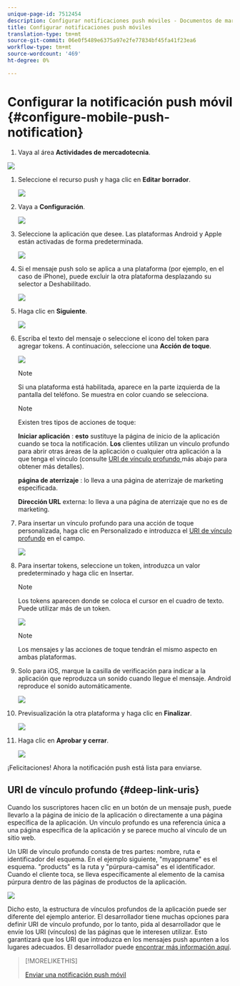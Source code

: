```yaml
---
unique-page-id: 7512454
description: Configurar notificaciones push móviles - Documentos de marketing - Documentación del producto
title: Configurar notificaciones push móviles
translation-type: tm+mt
source-git-commit: 06e0f5489e6375a97e2fe77834bf45fa41f23ea6
workflow-type: tm+mt
source-wordcount: '469'
ht-degree: 0%

---
```



# Configurar la notificación push móvil {#configure-mobile-push-notification}

1. Vaya al área **Actividades de mercadotecnia**.

![](assets/2fbf1ab6-2247-40c8-980d-be56b9d94890.png)

1. Seleccione el recurso push y haga clic en **Editar borrador**.

   ![](assets/image2016-8-23-16-3a49-3a48.png)

1. Vaya a **Configuración**.

   ![](assets/image2016-8-23-16-3a51-3a56.png)

1. Seleccione la aplicación que desee. Las plataformas Android y Apple están activadas de forma predeterminada.

   ![](assets/image2016-8-23-16-3a53-3a33.png)

1. Si el mensaje push solo se aplica a una plataforma (por ejemplo, en el caso de iPhone), puede excluir la otra plataforma desplazando su selector a Deshabilitado.

   ![](assets/image2016-8-23-16-3a41-3a48.png)

1. Haga clic en **Siguiente**.

   ![](assets/image2016-8-23-16-3a43-3a28.png)

1. Escriba el texto del mensaje o seleccione el icono del token para agregar tokens. A continuación, seleccione una **Acción de toque**.

   ![](assets/image2015-9-14-16-3a7-3a43.png)

   >[!NOTE]
   >
   >Si una plataforma está habilitada, aparece en la parte izquierda de la pantalla del teléfono. Se muestra en color cuando se selecciona.

   >[!NOTE]
   >
   >Existen tres tipos de acciones de toque:
   >
   >**Iniciar aplicación** :  **esto** sustituye la página de inicio de la aplicación cuando se toca la notificación. **Los** clientes utilizan un vínculo profundo para abrir otras áreas de la aplicación o cualquier otra aplicación a la que tenga el vínculo (consulte  [URI de vínculo profundo ](#Deeplink) más abajo para obtener más detalles).
   >
   >**página de aterrizaje** : lo lleva a una página de aterrizaje de marketing especificada.
   >
   >**Dirección URL**  externa: lo lleva a una página de aterrizaje que no es de marketing.

1. Para insertar un vínculo profundo para una acción de toque personalizada, haga clic en Personalizado e introduzca el [URI de vínculo profundo](#Deeplink) en el campo.

   ![](assets/image2016-7-28-16-3a19-3a13.png)

1. Para insertar tokens, seleccione un token, introduzca un valor predeterminado y haga clic en Insertar.

   >[!NOTE]
   >
   >Los tokens aparecen donde se coloca el cursor en el cuadro de texto. Puede utilizar más de un token.

   ![](assets/image2015-8-10-14-3a48-3a52.png)

   >[!NOTE]
   >
   >Los mensajes y las acciones de toque tendrán el mismo aspecto en ambas plataformas.

1. Solo para iOS, marque la casilla de verificación para indicar a la aplicación que reproduzca un sonido cuando llegue el mensaje. Android reproduce el sonido automáticamente.

   ![](assets/ios-tap-and-notification-hand.png)

1. Previsualización la otra plataforma y haga clic en **Finalizar**.

   ![](assets/image2015-9-14-16-3a12-3a34.png)

1. Haga clic en **Aprobar y cerrar**.

   ![](assets/323dda12-0543-4558-8562-563eed5fa0e0.png)

¡Felicitaciones! Ahora la notificación push está lista para enviarse.

## URI de vínculo profundo {#deep-link-uris}

Cuando los suscriptores hacen clic en un botón de un mensaje push, puede llevarlo a la página de inicio de la aplicación o directamente a una página específica de la aplicación. Un vínculo profundo es una referencia única a una página específica de la aplicación y se parece mucho al vínculo de un sitio web.

Un URI de vínculo profundo consta de tres partes: nombre, ruta e identificador del esquema. En el ejemplo siguiente, &quot;myappname&quot; es el esquema. &quot;products&quot; es la ruta y &quot;púrpura-camisa&quot; es el identificador. Cuando el cliente toca, se lleva específicamente al elemento de la camisa púrpura dentro de las páginas de productos de la aplicación.

![](assets/image2016-7-29-12-3a49-3a1.png)

Dicho esto, la estructura de vínculos profundos de la aplicación puede ser diferente del ejemplo anterior. El desarrollador tiene muchas opciones para definir URI de vínculo profundo, por lo tanto, pida al desarrollador que le envíe los URI (vínculos) de las páginas que le interesen utilizar. Esto garantizará que los URI que introduzca en los mensajes push apunten a los lugares adecuados. El desarrollador puede [encontrar más información aquí](https://developers.marketo.com/mobile/enabling-deep-links-in-your-app/).

>[!MORELIKETHIS]
>
>[Enviar una notificación push móvil](/help/marketo/product-docs/mobile-marketing/push-notifications/send-a-mobile-push-notification.md)
